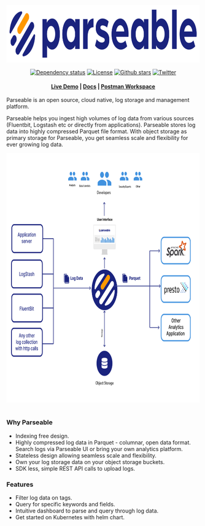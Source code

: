 <p align="center">
  <a href="https://www.parseable.io" target="_blank"><img src="assets/logo.svg" alt="Parseable" width="600" height="150" /></a>
</p>

<p align="center">
  <a href="https://deps.rs/repo/github/parseablehq/parseable" target="_blank"><img src="https://deps.rs/repo/github/parseablehq/parseable/status.svg" alt="Dependency status"></a>
  <a href="https://github.com/parseablehq/parseable/blob/main/LICENSE" target="_blank"><img src="https://img.shields.io/badge/license-AGPL3-informational" alt="License"></a>
  <a href="https://github.com/parseablehq/parseable/stargazers" target="_blank"><img src="https://img.shields.io/github/stars/parseablehq/parseable" alt="Github stars"></a>
  <a href="https://twitter.com/parseableio" target="_blank"><img src="https://img.shields.io/twitter/follow/parseableio" alt="Twitter"></a>
</p>

<h4 align="center">
  <a href="https://demo.parseable.io" target="_blank">Live Demo</a> |
  <a href="https://www.parseable.io/docs" target="_blank">Docs</a> | 
  <a href="https://www.postman.com/parseable/workspace/parseable/overview" target="_blank">Postman Workspace</a>
</h4>

Parseable is an open source, cloud native, log storage and management platform. 

Parseable helps you ingest high volumes of log data from various sources (Fluentbit, Logstash etc or directly from applications). Parseable stores log data into highly compressed Parquet file format. With object storage as primary storage for Parseable, you get seamless scale and flexibility for ever growing log data.

<p align="center">
  <img src="assets/overview.png" alt="Parseable Overview" width="800" height="650" />
</p>

<h1></h1>

### Why Parseable

* Indexing free design.
* Highly compressed log data in Parquet - columnar, open data format. Search logs via Parseable UI or bring your own analytics platform.
* Stateless design allowing seamless scale and flexibility.
* Own your log storage data on your object storage buckets.
* SDK less, simple REST API calls to upload logs.

### Features

* Filter log data on tags.
* Query for specific keywords and fields.
* Intuitive dashboard to parse and query through log data.
* Get started on Kubernetes with helm chart.
